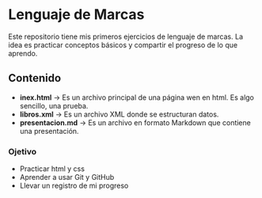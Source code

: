 # Lenguaje de Marcas

Este repositorio tiene mis primeros ejercicios de lenguaje de marcas.
La idea es practicar conceptos básicos y compartir el progreso de lo que aprendo.

## Contenido

- **inex.html** -> Es un archivo principal de una página wen en html. Es algo sencillo, una prueba.
- **libros.xml** -> Es un archivo XML donde se estructuran datos.
- **presentacion.md** -> Es un archivo en formato Markdown que contiene una presentación.

### Ojetivo

- Practicar html y css
- Aprender a usar Git y GitHub
- Llevar un registro de mi progreso 
